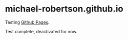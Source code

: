 # michael-robertson.github.io

Testing [Github Pages](https://pages.github.com/).

Test complete, deactivated for now.

